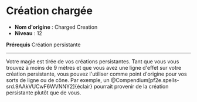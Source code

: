 # Création chargée

 * **Nom d'origine** : Charged Creation
 * **Niveau** : 12


<p><span id="ctl00_MainContent_DetailedOutput"><strong>Prérequis</strong> Création persistante<br></span></p>
<hr>
<p>Votre magie est tirée de vos créations persistantes. Tant que vous vous trouvez à moins de 9 mètres et que vous avez une ligne d'effet sur votre création persistante, vous pouvez l'utiliser comme point d'origine pour vos sorts de ligne ou de cône. Par exemple, un @Compendium[pf2e.spells-srd.9AAkVUCwF6WVNNY2]{éclair} pourrait provenir de la création persistante plutôt que de vous.</p>